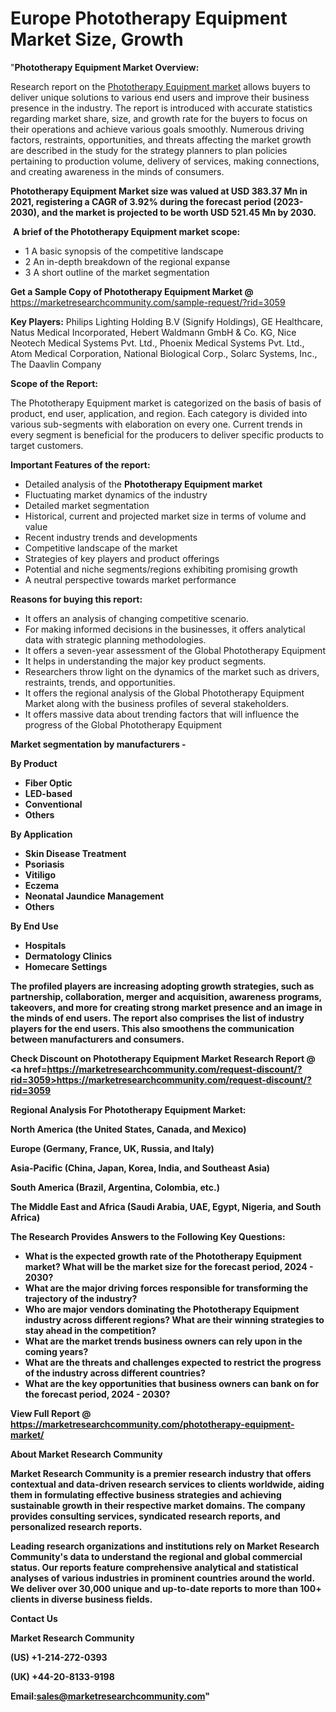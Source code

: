 # Europe Phototherapy Equipment Market Size, Growth
"<strong>Phototherapy Equipment Market Overview:</strong>

Research report on the <a href=https://marketresearchcommunity.com/phototherapy-equipment-market/>Phototherapy Equipment market</a> allows buyers to deliver unique solutions to various end users and improve their business presence in the industry. The report is introduced with accurate statistics regarding market share, size, and growth rate for the buyers to focus on their operations and achieve various goals smoothly. Numerous driving factors, restraints, opportunities, and threats affecting the market growth are described in the study for the strategy planners to plan policies pertaining to production volume, delivery of services, making connections, and creating awareness in the minds of consumers.

<strong>Phototherapy Equipment Market size was valued at USD 383.37 Mn in 2021, registering a CAGR of 3.92% during the forecast period (2023-2030), and the market is projected to be worth USD 521.45 Mn by 2030.</strong>

 <Strong>A brief of the Phototherapy Equipment market scope:</Strong>
<ul>
 <li>1  A basic synopsis of the competitive landscape</li>
 <li>2  An in-depth breakdown of the regional expanse</li>
 <li>3  A short outline of the market segmentation</li>
</ul>
<strong>Get a Sample Copy of Phototherapy Equipment Market @ </b></strong><a href=https://marketresearchcommunity.com/sample-request/?rid=3059><u>https://marketresearchcommunity.com/sample-request/?rid=3059</u></a>

<strong>Key Players:</strong> 
Philips Lighting Holding B.V (Signify Holdings), GE Healthcare, Natus Medical Incorporated, Hebert Waldmann GmbH &amp; Co. KG, Nice Neotech Medical Systems Pvt. Ltd., Phoenix Medical Systems Pvt. Ltd., Atom Medical Corporation, National Biological Corp., Solarc Systems, Inc., The Daavlin Company

<strong>Scope of the Report:</strong>

The Phototherapy Equipment market is categorized on the basis of basis of product, end user, application, and region. Each category is divided into various sub-segments with elaboration on every one. Current trends in every segment is beneficial for the producers to deliver specific products to target customers.

<strong><b>Important Features of the report:</b></strong>
<ul>
  <li>Detailed analysis of the <strong><b>Phototherapy Equipment </b></strong><strong><b>market</b></strong></li>
  <li>Fluctuating market dynamics of the industry</li>
  <li>Detailed market segmentation</li>
  <li>Historical, current and projected market size in terms of volume and value</li>
  <li>Recent industry trends and developments</li>
  <li>Competitive landscape of the market</li>
  <li>Strategies of key players and product offerings</li>
  <li>Potential and niche segments/regions exhibiting promising growth</li>
  <li>A neutral perspective towards market performance</li>
</ul>
<strong><b>Reasons for buying this report:</b></strong>
<ul>
  <li>It offers an analysis of changing competitive scenario.</li>
  <li>For making informed decisions in the businesses, it offers analytical data with strategic planning methodologies.</li>
  <li>It offers a seven-year assessment of the Global Phototherapy Equipment</li>
  <li>It helps in understanding the major key product segments.</li>
  <li>Researchers throw light on the dynamics of the market such as drivers, restraints, trends, and opportunities.</li>
  <li>It offers the regional analysis of the Global Phototherapy Equipment Market along with the business profiles of several stakeholders.</li>
  <li>It offers massive data about trending factors that will influence the progress of the Global Phototherapy Equipment</li>
</ul>

<strong>Market segmentation by manufacturers -</strong>


<strong><strong>By Product</strong></h4>
<ul>
 	<li>Fiber Optic</li>
 	<li>LED-based</li>
 	<li>Conventional</li>
 	<li>Others</li>
</ul>
<strong><strong>By Application</strong></h4>
<ul>
 	<li>Skin Disease Treatment</li>
 	<li>Psoriasis</li>
 	<li>Vitiligo</li>
 	<li>Eczema</li>
 	<li>Neonatal Jaundice Management</li>
 	<li>Others</li>
</ul>
<strong><strong>By End Use</strong></h4>
<ul>
 	<li>Hospitals</li>
 	<li>Dermatology Clinics</li>
 	<li>Homecare Settings</li>
</ul>

The profiled players are increasing adopting growth strategies, such as partnership, collaboration, merger and acquisition, awareness programs, takeovers, and more for creating strong market presence and an image in the minds of end users. The report also comprises the list of industry players for the end users. This also smoothens the communication between manufacturers and consumers.

<strong><b>Check Discount on Phototherapy Equipment Market Research Report @ </b></strong><a href=https://marketresearchcommunity.com/request-discount/?rid=3059><u>https://marketresearchcommunity.com/request-discount/?rid=3059</u></a>

<strong>Regional Analysis For Phototherapy Equipment Market:</strong>

<strong>North America</strong> (the United States, Canada, and Mexico)

<strong>Europe</strong> (Germany, France, UK, Russia, and Italy)

<strong>Asia-Pacific</strong> (China, Japan, Korea, India, and Southeast Asia)

<strong>South America</strong> (Brazil, Argentina, Colombia, etc.)

<strong>The Middle East and Africa</strong> (Saudi Arabia, UAE, Egypt, Nigeria, and South Africa)

<strong>The Research Provides Answers to the Following Key Questions:</strong>
<ul>
 	<li>What is the expected growth rate of the Phototherapy Equipment market? What will be the market size for the forecast period, 2024 - 2030?</li>
 	<li>What are the major driving forces responsible for transforming the trajectory of the industry?</li>
 	<li>Who are major vendors dominating the Phototherapy Equipment industry across different regions? What are their winning strategies to stay ahead in the competition?</li>
 	<li>What are the market trends business owners can rely upon in the coming years?</li>
 	<li>What are the threats and challenges expected to restrict the progress of the industry across different countries?</li>
 	<li>What are the key opportunities that business owners can bank on for the forecast period, 2024 - 2030?</li>
</ul>

<strong>View Full Report @</strong> <a href=https://marketresearchcommunity.com/phototherapy-equipment-market/>https://marketresearchcommunity.com/phototherapy-equipment-market/</a>

<strong>About Market Research Community</strong>

Market Research Community is a premier research industry that offers contextual and data-driven research services to clients worldwide, aiding them in formulating effective business strategies and achieving sustainable growth in their respective market domains. The company provides consulting services, syndicated research reports, and personalized research reports.

Leading research organizations and institutions rely on Market Research Community's data to understand the regional and global commercial status. Our reports feature comprehensive analytical and statistical analyses of various industries in prominent countries around the world. We deliver over 30,000 unique and up-to-date reports to more than 100+ clients in diverse business fields.

<strong>Contact Us</strong>

<strong>Market Research Community</strong>

(US) +1-214-272-0393

(UK) +44-20-8133-9198

<strong>Email:</strong>sales@marketresearchcommunity.com"
